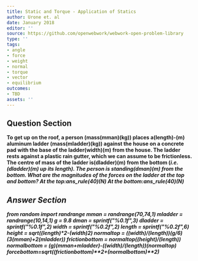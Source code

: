 ```yaml
---
title: Static and Torque - Application of Statics
author: Urone et. al
date: January 2018
editor: ''
source: https://github.com/openwebwork/webwork-open-problem-library
type: ''
tags:
- angle
- force
- weight
- normal
- torque
- vector
- equilibrium
outcomes:
- TBD
assets: ''
---
```


## Question Section 

<b>
To get up on the roof, a person (mass(mman)(kg)) places a(length)-(m) aluminum ladder (mass(mladder)(kg)) against the house on a concrete pad with the base of the ladder(width)(m) from the house. The ladder rests against a plastic rain gutter, which we can assume to be frictionless. The centre of mass of the ladder is(dladder)(m) from the bottom (<i>i.e.<i>(dladder)(m) up its length). The person is standing(dman)(m) from the bottom. What are the magnitudes of the forces on the ladder at the top and bottom?
At the top:ans_rule(40)(N)
At the bottom:ans_rule(40)(N)



## Answer Section

from random import randrange
mman = randrange(70,74,1)
mladder = randrange(10,14,1)
g = 9.8
dman = sprintf("%0.1f",3)
dladder = sprintf("%0.1f",2)
width = sprintf("%0.2f",2)
length = sprintf("%0.2f",6)
height = sqrt((length)**2-(width)**2)
normaltop = ((width)/(length))*(g/6)*(3*(mman)+2*(mladder))
frictionbottom = normaltop*((height)/(length))
normalbottom = (g)*(mman+mladder)-((width)/(length))*(normaltop)
forcebottom=sqrt((frictionbottom)**2+(normalbottom)**2)